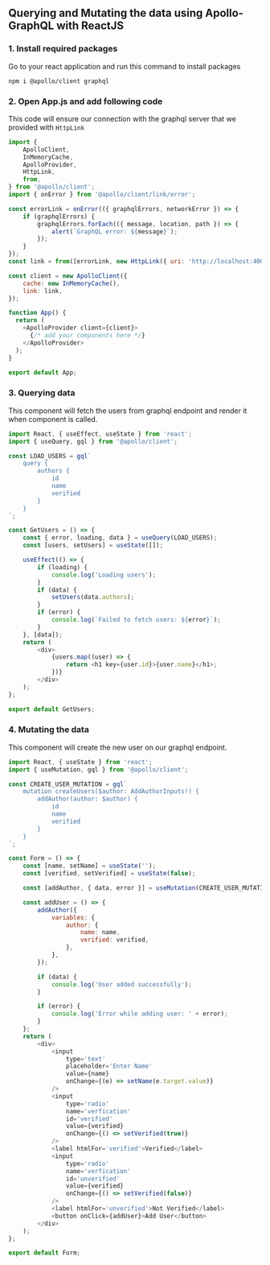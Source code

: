 ## Querying and Mutating the data using Apollo-GraphQL with ReactJS


### 1. Install required packages
Go to your react application and run this command to install packages
```
npm i @apollo/client graphql
```

### 2. Open App.js and add following code
This code will ensure our connection with the graphql server that we provided with `HttpLink`
```js
import {
	ApolloClient,
	InMemoryCache,
	ApolloProvider,
	HttpLink,
	from,
} from '@apollo/client';
import { onError } from '@apollo/client/link/error';

const errorLink = onError(({ graphqlErrors, networkError }) => {
	if (graphqlErrors) {
		graphqlErrors.forEach(({ message, location, path }) => {
			alert(`GraphQL error: ${message}`);
		});
	}
});
const link = from([errorLink, new HttpLink({ uri: 'http://localhost:4000' })]);

const client = new ApolloClient({
	cache: new InMemoryCache(),
	link: link,
});

function App() {
  return (
    <ApolloProvider client={client}>
      {/* add your components here */}
    </ApolloProvider>
  );
}

export default App;
```

### 3. Querying data
This component will fetch the users from graphql endpoint and render it when component is called.
```js
import React, { useEffect, useState } from 'react';
import { useQuery, gql } from '@apollo/client';

const LOAD_USERS = gql`
	query {
		authors {
			id
			name
			verified
		}
	}
`;

const GetUsers = () => {
	const { error, loading, data } = useQuery(LOAD_USERS);
	const [users, setUsers] = useState([]);

	useEffect(() => {
		if (loading) {
			console.log('Loading users');
		}
		if (data) {
			setUsers(data.authors);
		}
		if (error) {
			console.log(`Failed to fetch users: ${error}`);
		}
	}, [data]);
	return (
		<div>
			{users.map((user) => {
				return <h1 key={user.id}>{user.name}</h1>;
			})}
		</div>
	);
};

export default GetUsers;
```

### 4. Mutating the data
This component will create the new user on our graphql endpoint.
```js
import React, { useState } from 'react';
import { useMutation, gql } from '@apollo/client';

const CREATE_USER_MUTATION = gql`
	mutation createUsers($author: AddAuthorInputs!) {
		addAuthor(author: $author) {
			id
			name
			verified
		}
	}
`;

const Form = () => {
	const [name, setName] = useState('');
	const [verified, setVerified] = useState(false);

	const [addAuthor, { data, error }] = useMutation(CREATE_USER_MUTATION);

	const addUser = () => {
		addAuthor({
			variables: {
				author: {
					name: name,
					verified: verified,
				},
			},
		});

		if (data) {
			console.log('User added successfully');
		}

		if (error) {
			console.log('Error while adding user: ' + error);
		}
	};
	return (
		<div>
			<input
				type='text'
				placeholder='Enter Name'
				value={name}
				onChange={(e) => setName(e.target.value)}
			/>
			<input
				type='radio'
				name='verfication'
				id='verified'
				value={verified}
				onChange={() => setVerified(true)}
			/>
			<label htmlFor='verified'>Verified</label>
			<input
				type='radio'
				name='verfication'
				id='unverified'
				value={verified}
				onChange={() => setVerified(false)}
			/>
			<label htmlFor='unverified'>Not Verified</label>
			<button onClick={addUser}>Add User</button>
		</div>
	);
};

export default Form;
```
